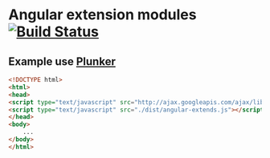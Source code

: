 # Angular extension modules [![Build Status](https://travis-ci.org/stonexx/angular-extends.svg?branch=master)](https://travis-ci.org/stonexx/angular-extends)

## Example use [Plunker](http://embed.plnkr.co/T2OdTd13O18a8VE6B2k0/preview)

```html
<!DOCTYPE html>
<html>
<head>
<script type="text/javascript" src="http://ajax.googleapis.com/ajax/libs/angularjs/1.4.8/angular.js"></script>
<script type="text/javascript" src="./dist/angular-extends.js"></script>
</head>
<body>
    ...
</body>
</html>
```
